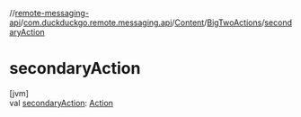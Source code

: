//[remote-messaging-api](../../../../index.md)/[com.duckduckgo.remote.messaging.api](../../index.md)/[Content](../index.md)/[BigTwoActions](index.md)/[secondaryAction](secondary-action.md)

# secondaryAction

[jvm]\
val [secondaryAction](secondary-action.md): [Action](../../-action/index.md)
